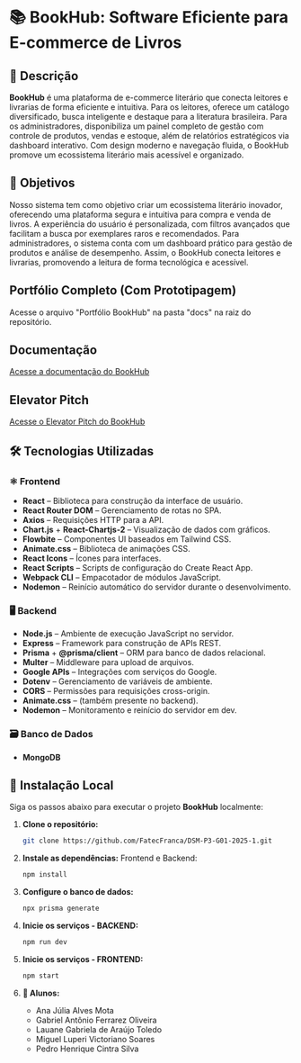 # 📚 BookHub: Software Eficiente para E-commerce de Livros

## 📝 Descrição
**BookHub** é uma plataforma de e-commerce literário que conecta leitores e livrarias de forma eficiente e intuitiva. Para os leitores, oferece um catálogo diversificado, busca inteligente e destaque para a literatura brasileira. Para os administradores, disponibiliza um painel completo de gestão com controle de produtos, vendas e estoque, além de relatórios estratégicos via dashboard interativo. Com design moderno e navegação fluida, o BookHub promove um ecossistema literário mais acessível e organizado.

## 🎯 Objetivos
Nosso sistema tem como objetivo criar um ecossistema literário inovador, oferecendo uma plataforma segura e intuitiva para compra e venda de livros. A experiência do usuário é personalizada, com filtros avançados que facilitam a busca por exemplares raros e recomendados. Para administradores, o sistema conta com um dashboard prático para gestão de produtos e análise de desempenho. Assim, o BookHub conecta leitores e livrarias, promovendo a leitura de forma tecnológica e acessível.

## Portfólio Completo (Com Prototipagem)
Acesse o arquivo "Portfólio BookHub" na pasta "docs" na raiz do repositório.

## Documentação
[Acesse a documentação do BookHub](https://docs.google.com/document/d/1MnmZDVGVgtD7c5VnlazsQeKT7jDcesN7RAnlOQRpZlM/edit?usp=sharing)

## Elevator Pitch
[Acesse o Elevator Pitch do BookHub](https://youtu.be/w8vpkqwzoDc)

## 🛠️ Tecnologias Utilizadas

### ⚛️ Frontend
- **React** – Biblioteca para construção da interface de usuário.
- **React Router DOM** – Gerenciamento de rotas no SPA.
- **Axios** – Requisições HTTP para a API.
- **Chart.js** + **React-Chartjs-2** – Visualização de dados com gráficos.
- **Flowbite** – Componentes UI baseados em Tailwind CSS.
- **Animate.css** – Biblioteca de animações CSS.
- **React Icons** – Ícones para interfaces.
- **React Scripts** – Scripts de configuração do Create React App.
- **Webpack CLI** – Empacotador de módulos JavaScript.
- **Nodemon** – Reinício automático do servidor durante o desenvolvimento.

### 🖥️ Backend
- **Node.js** – Ambiente de execução JavaScript no servidor.
- **Express** – Framework para construção de APIs REST.
- **Prisma** + **@prisma/client** – ORM para banco de dados relacional.
- **Multer** – Middleware para upload de arquivos.
- **Google APIs** – Integrações com serviços do Google.
- **Dotenv** – Gerenciamento de variáveis de ambiente.
- **CORS** – Permissões para requisições cross-origin.
- **Animate.css** – (também presente no backend).
- **Nodemon** – Monitoramento e reinício do servidor em dev.

### 🗃️ Banco de Dados
- **MongoDB**

## 🚀 Instalação Local

Siga os passos abaixo para executar o projeto **BookHub** localmente:

1. **Clone o repositório:**

   ```bash
   git clone https://github.com/FatecFranca/DSM-P3-G01-2025-1.git

2. **Instale as dependências:**
Frontend e Backend:

   ```bash
   npm install

3. **Configure o banco de dados:**

     ```bash
     npx prisma generate
     
4. **Inicie os serviços - BACKEND:**

   ```bash
   npm run dev

5. **Inicie os serviços - FRONTEND:**

   ```bash
   npm start

6. **👥 Alunos:**
   - Ana Júlia Alves Mota
   - Gabriel Antônio Ferrarez Oliveira
   - Lauane Gabriela de Araújo Toledo
   - Miguel Luperi Victoriano Soares
   - Pedro Henrique Cintra Silva


